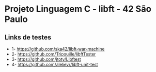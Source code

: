 # Projeto Linguagem C - libft - 42 São Paulo

## Links de testes

* 1- https://github.com/ska42/libft-war-machine
* 2- https://github.com/Tripouille/libftTester
* 3- https://github.com/jtoty/Libftest
* 4- https://github.com/alelievr/libft-unit-test
